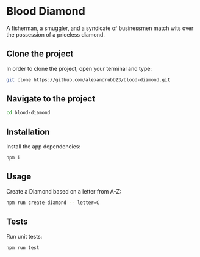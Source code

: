 # Blood Diamond

A fisherman, a smuggler, and a syndicate of businessmen match wits over the possession of a priceless diamond.

## Clone the project

In order to clone the project, open your terminal and type:

```bash
git clone https://github.com/alexandrubb23/blood-diamond.git
```

## Navigate to the project

```bash
cd blood-diamond
```

## Installation

Install the app dependencies:

```bash
npm i
```

## Usage

Create a Diamond based on a letter from A-Z:

```bash
npm run create-diamond -- letter=C
```

## Tests

Run unit tests:

```bash
npm run test
```
